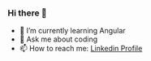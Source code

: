 ### Hi there 👋

- 🌱 I’m currently learning Angular
- 💬 Ask me about coding
- 📫 How to reach me: [Linkedin Profile](https://www.linkedin.com/in/luka-macharashvili-ba8a0222b/)
